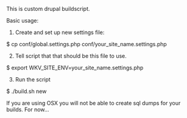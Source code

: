 This is custom drupal buildscript.

Basic usage:

1. Create and set up new settings file:

$ cp conf/global.settings.php conf/your_site_name.settings.php

2. Tell script that that should be this file to use.

$ export WKV_SITE_ENV=your_site_name.settings.php

3. Run the script

$ ./build.sh new


If you are using OSX you will not be able to create sql dumps for your builds. For now...
